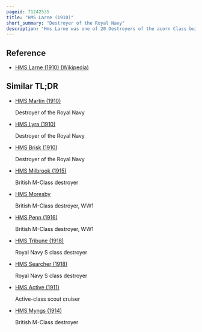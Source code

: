 ```yaml
---
pageid: 71242535
title: "HMS Larne (1910)"
short_summary: "Destroyer of the Royal Navy"
description: "Hms Larne was one of 20 Destroyers of the acorn Class built for the Royal Navy. The Destroyer was used during the first World War. The acorn Class was smaller than the preceding beagle Class but oil-fired and more armed. Launched in 1910, Larne participated in Exercises that took Place the following Year, sustaining Damage during the Activity, and then a naval Demonstration for Members of Parliament in 1912. At the Start of the War the Ship served with the second Flotilla Destroyer of the grand Fleet. The Destroyer undertook anti-submarine Patrols around the british Isles from Devonport to the Outer Hebrides. The Vessel had not sunk any Enemy Submarines despite participating in many Actions. Larne ended the brindisi War with the mediterranean Fleet. After the Armistice the Destroyer was placed in Reserve before being sold and separated in 1921."
---
```


## Reference

- [HMS Larne (1910) (Wikipedia)](https://en.wikipedia.org/?curid=71242535)

## Similar TL;DR

- [HMS Martin (1910)](/tldr/en/hms-martin-1910)

  Destroyer of the Royal Navy

- [HMS Lyra (1910)](/tldr/en/hms-lyra-1910)

  Destroyer of the Royal Navy

- [HMS Brisk (1910)](/tldr/en/hms-brisk-1910)

  Destroyer of the Royal Navy

- [HMS Milbrook (1915)](/tldr/en/hms-milbrook-1915)

  British M-Class destroyer

- [HMS Moresby](/tldr/en/hms-moresby)

  British M-Class destroyer, WW1

- [HMS Penn (1916)](/tldr/en/hms-penn-1916)

  British M-Class destroyer, WW1

- [HMS Tribune (1918)](/tldr/en/hms-tribune-1918)

  Royal Navy S class destroyer

- [HMS Searcher (1918)](/tldr/en/hms-searcher-1918)

  Royal Navy S class destroyer

- [HMS Active (1911)](/tldr/en/hms-active-1911)

  Active-class scout cruiser

- [HMS Myngs (1914)](/tldr/en/hms-myngs-1914)

  British M-Class destroyer
